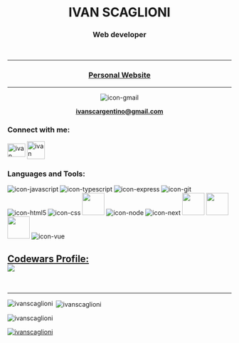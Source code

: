 <h1 align="center">IVAN SCAGLIONI</h1>
<h3 align="center">Web developer</h3>  


<br>  

---



<div align="center">
 

 <h3> <a href="https://lioni.vercel.app/" target="blank">Personal Website</a> </h3>  

 
 ---
 
 ![icon-gmail](https://user-images.githubusercontent.com/91486406/211257107-af6c0c95-dc7b-4691-8f5e-54ddda9ec900.svg)  
 
 **ivanscargentino@gmail.com**  

</div>




<h3 align="left">Connect with me:</h3>
<p align="left">
<a href="https://linkedin.com/in/ivan scaglioni" target="blank"><img align="center" src="https://raw.githubusercontent.com/rahuldkjain/github-profile-readme-generator/master/src/images/icons/Social/linked-in-alt.svg" alt="ivan scaglioni" height="30" width="40" /></a>
 
<a href="https://t.me/IvanScaglioni"  alt="telegram" height="30" width="40">
 <img align="center" src="https://user-images.githubusercontent.com/91486406/210748857-20c8f9b3-8b65-4b26-a575-7fb7d64d588d.svg" alt="ivan scaglioni" height="40" width="40" />
 </a>

</p>

<h3 align="left">Languages and Tools:</h3>
<p align="left"> 
 
![icon-javascript](https://user-images.githubusercontent.com/91486406/211254139-5b49290f-d94c-467d-a317-8afc815674a0.svg)  ![icon-typescript](https://user-images.githubusercontent.com/91486406/211254173-fb27d0a2-bc4d-4560-ad2e-56039fed5d03.svg)
![icon-express](https://user-images.githubusercontent.com/91486406/211254435-618f0e02-b638-496e-bd25-f3ade1e30e40.svg)
![icon-git](https://user-images.githubusercontent.com/91486406/211254457-72139831-d2d7-4ebf-99f2-e1717d5d4edf.svg)
![icon-html5](https://user-images.githubusercontent.com/91486406/211254491-ae19354d-9b9c-417b-899b-f4a13bcf5ab4.svg)
![icon-css](https://user-images.githubusercontent.com/91486406/211254522-8abf1cac-3438-4198-a540-71a52b8a7c63.svg)
<img src="https://user-images.githubusercontent.com/91486406/211254558-ccc62f5b-7958-4c65-a00a-0000d9a0d730.svg" width="50" />
![icon-node](https://user-images.githubusercontent.com/91486406/211254575-1a0d1ec8-3adf-46bf-b731-e7cbc3cfa81a.svg)
![icon-next](https://user-images.githubusercontent.com/91486406/211254578-e1017e31-a0cb-4950-80ff-b2a0f88ded2a.svg)
<img src="https://user-images.githubusercontent.com/91486406/211254588-1c19ddb9-6a7d-4624-9c1f-5ef772f6de24.svg" width="50" />
<img src="https://user-images.githubusercontent.com/91486406/211254606-8a2c2c37-8d48-4517-9dca-6d02c9298f92.svg" width="50" />
<img src="https://user-images.githubusercontent.com/91486406/211254610-bcf8e903-72d8-424c-8543-51d1dae0f7d4.svg" width="50" />
![icon-vue](https://user-images.githubusercontent.com/91486406/211254622-8c756f95-83b4-4087-8cef-3ee5dac01a86.svg)

</p>

 <h2> <a href="https://www.codewars.com/users/LIONI" target="blank">Codewars Profile: 
 <br>
 <img src="https://www.codewars.com/users/LIONI/badges/large" /></a> </h2>  


<br>

---

<p><img align="left" src="https://github-readme-stats.vercel.app/api/top-langs?username=ivanscaglioni&show_icons=true&locale=en&layout=compact" alt="ivanscaglioni" /></p>

<p>&nbsp;<img align="center" src="https://github-readme-stats.vercel.app/api?username=ivanscaglioni&show_icons=true&locale=en" alt="ivanscaglioni" /></p>

<p><img align="center" src="https://github-readme-streak-stats.herokuapp.com/?user=ivanscaglioni&" alt="ivanscaglioni" /></p>


<p align="left"> <a href="https://github.com/ryo-ma/github-profile-trophy"><img src="https://github-profile-trophy.vercel.app/?username=ivanscaglioni" alt="ivanscaglioni" /></a> </p>

